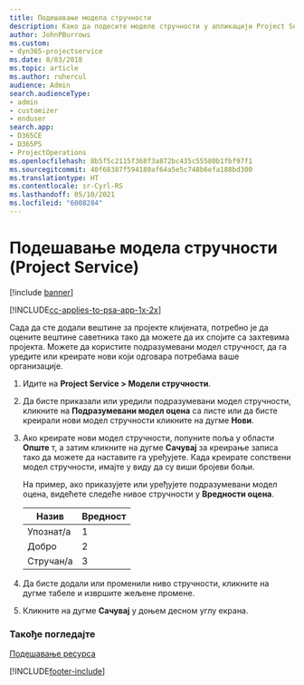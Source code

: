 ```yaml
---
title: Подешавање модела стручности
description: Како да подесите моделе стручности у апликацији Project Service
author: JohnPBurrows
ms.custom:
- dyn365-projectservice
ms.date: 8/03/2018
ms.topic: article
ms.author: ruhercul
audience: Admin
search.audienceType:
- admin
- customizer
- enduser
search.app:
- D365CE
- D365PS
- ProjectOperations
ms.openlocfilehash: 8b5f5c2115f368f3a872bc435c55580b1fbf97f1
ms.sourcegitcommit: 40f68387f594180af64a5e5c748b6efa188bd300
ms.translationtype: HT
ms.contentlocale: sr-Cyrl-RS
ms.lasthandoff: 05/10/2021
ms.locfileid: "6008284"
---
```

# <a name="set-up-proficiency-models-project-service"></a>Подешавање модела стручности (Project Service)

[!include [banner](../includes/psa-now-project-operations.md)]

[!INCLUDE[cc-applies-to-psa-app-1x-2x](../includes/cc-applies-to-psa-app-1x-2x.md)]

Сада да сте додали вештине за пројекте клијената, потребно је да оцените вештине саветника тако да можете да их спојите са захтевима пројекта. Можете да користите подразумевани модел стручност, да га уредите или креирате нови који одговара потребама ваше организације.  
  
1.  Идите на **Project Service > Модели стручности**.  
  
2.  Да бисте приказали или уредили подразумевани модел стручности, кликните на **Подразумевани модел оцена** са листе или да бисте креирали нови модел стручности кликните на дугме **Нови**.  
  
3.  Ако креирате нови модел стручности, попуните поља у области **Опште** т, а затим кликните на дугме **Сачувај** за креирање записа тако да можете да наставите га уређујете. Када креирате сопствени модел стручности, имајте у виду да су виши бројеви бољи.  
  
     На пример, ако приказујете или уређујете подразумевани модел оцена, видећете следеће нивое стручности у **Вредности оцена**.  
  
    |Назив|Вредност|  
    |----------|-----------|  
    |Упознат/а|1|  
    |Добро|2|  
    |Стручан/а|3|  
  
4.  Да бисте додали или променили ниво стручности, кликните на дугме табеле и извршите жељене промене.  
  
5.  Кликните на дугме **Сачувај** у доњем десном углу екрана.  
  
### <a name="see-also"></a>Такође погледајте  
 [Подешавање ресурса](../psa/set-up-resources.md)


[!INCLUDE[footer-include](../includes/footer-banner.md)]